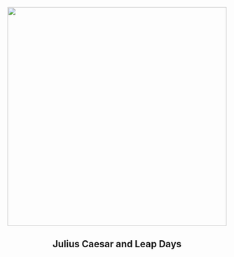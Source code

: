 
<p align="center"><img src="https://apod.nasa.gov/apod/image/2402/CaesarCoin_Wikipedia_960.jpg" width="500" height="500"></p>
<h2 align="center"> Julius Caesar and Leap Days </h2>
